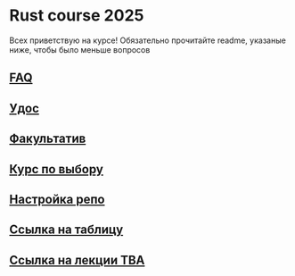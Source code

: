# Rust course 2025
Всех приветствую на курсе! Обязательно прочитайте readme, указаные ниже, чтобы было меньше вопросов

## [FAQ](/docs/faq.md)
## [Удос](/docs/udos.md)
## [Факультатив](/docs/optional.md)
## [Курс по выбору](/docs/elective.md)
## [Настройка репо](/docs/homework_setup.md)
## [Ссылка на таблицу](https://docs.google.com/spreadsheets/d/1ED8KeWhKGCQc-XeSWjwIyxvVGLriv8BQ22cxpAg2RDo/edit?usp=sharing)
## [Ссылка на лекции TBA](https://us06web.zoom.us/j/86229786849?pwd=uVByLfxYxS5r0ZpGTT37mPm6X2PnuE.1)
